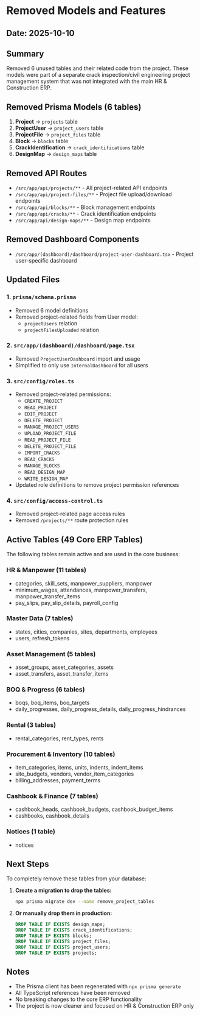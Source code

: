 # Removed Models and Features

## Date: 2025-10-10

## Summary
Removed 6 unused tables and their related code from the project. These models were part of a separate crack inspection/civil engineering project management system that was not integrated with the main HR & Construction ERP.

## Removed Prisma Models (6 tables)

1. **Project** → `projects` table
2. **ProjectUser** → `project_users` table
3. **ProjectFile** → `project_files` table
4. **Block** → `blocks` table
5. **CrackIdentification** → `crack_identifications` table
6. **DesignMap** → `design_maps` table

## Removed API Routes

- `/src/app/api/projects/**` - All project-related API endpoints
- `/src/app/api/project-files/**` - Project file upload/download endpoints
- `/src/app/api/blocks/**` - Block management endpoints
- `/src/app/api/cracks/**` - Crack identification endpoints
- `/src/app/api/design-maps/**` - Design map endpoints

## Removed Dashboard Components

- `/src/app/(dashboard)/dashboard/project-user-dashboard.tsx` - Project user-specific dashboard

## Updated Files

### 1. `prisma/schema.prisma`
- Removed 6 model definitions
- Removed project-related fields from User model:
  - `projectUsers` relation
  - `projectFilesUploaded` relation

### 2. `src/app/(dashboard)/dashboard/page.tsx`
- Removed `ProjectUserDashboard` import and usage
- Simplified to only use `InternalDashboard` for all users

### 3. `src/config/roles.ts`
- Removed project-related permissions:
  - `CREATE_PROJECT`
  - `READ_PROJECT`
  - `EDIT_PROJECT`
  - `DELETE_PROJECT`
  - `MANAGE_PROJECT_USERS`
  - `UPLOAD_PROJECT_FILE`
  - `READ_PROJECT_FILE`
  - `DELETE_PROJECT_FILE`
  - `IMPORT_CRACKS`
  - `READ_CRACKS`
  - `MANAGE_BLOCKS`
  - `READ_DESIGN_MAP`
  - `WRITE_DESIGN_MAP`
- Updated role definitions to remove project permission references

### 4. `src/config/access-control.ts`
- Removed project-related page access rules
- Removed `/projects/**` route protection rules

## Active Tables (49 Core ERP Tables)

The following tables remain active and are used in the core business:

### HR & Manpower (11 tables)
- categories, skill_sets, manpower_suppliers, manpower
- minimum_wages, attendances, manpower_transfers, manpower_transfer_items
- pay_slips, pay_slip_details, payroll_config

### Master Data (7 tables)
- states, cities, companies, sites, departments, employees
- users, refresh_tokens

### Asset Management (5 tables)
- asset_groups, asset_categories, assets
- asset_transfers, asset_transfer_items

### BOQ & Progress (6 tables)
- boqs, boq_items, boq_targets
- daily_progresses, daily_progress_details, daily_progress_hindrances

### Rental (3 tables)
- rental_categories, rent_types, rents

### Procurement & Inventory (10 tables)
- item_categories, items, units, indents, indent_items
- site_budgets, vendors, vendor_item_categories
- billing_addresses, payment_terms

### Cashbook & Finance (7 tables)
- cashbook_heads, cashbook_budgets, cashbook_budget_items
- cashbooks, cashbook_details

### Notices (1 table)
- notices

## Next Steps

To completely remove these tables from your database:

1. **Create a migration to drop the tables:**
   ```bash
   npx prisma migrate dev --name remove_project_tables
   ```

2. **Or manually drop them in production:**
   ```sql
   DROP TABLE IF EXISTS design_maps;
   DROP TABLE IF EXISTS crack_identifications;
   DROP TABLE IF EXISTS blocks;
   DROP TABLE IF EXISTS project_files;
   DROP TABLE IF EXISTS project_users;
   DROP TABLE IF EXISTS projects;
   ```

## Notes

- The Prisma client has been regenerated with `npx prisma generate`
- All TypeScript references have been removed
- No breaking changes to the core ERP functionality
- The project is now cleaner and focused on HR & Construction ERP only
